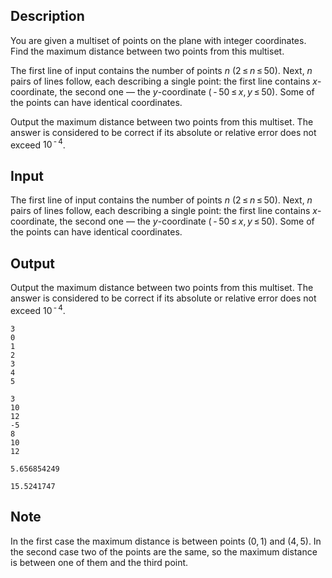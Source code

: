 ## Description

<div><p>You are given a multiset of points on the plane with integer coordinates. Find the maximum distance between two points from this multiset.</p></div><div class="input-specification"><p>The first line of input contains the number of points <span class="tex-span"><i>n</i></span> (<span class="tex-span">2 ≤ <i>n</i> ≤ 50</span>). Next, <span class="tex-span"><i>n</i></span> pairs of lines follow, each describing a single point: the first line contains <span class="tex-span"><i>x</i></span>-coordinate, the second one — the <span class="tex-span"><i>y</i></span>-coordinate (<span class="tex-span"> - 50 ≤ <i>x</i>, <i>y</i> ≤ 50</span>). Some of the points can have identical coordinates.</p></div><div class="output-specification"><p>Output the maximum distance between two points from this multiset. The answer is considered to be correct if its absolute or relative error does not exceed <span class="tex-span">10<sup class="upper-index"> - 4</sup></span>.</p></div>

## Input

<p>The first line of input contains the number of points <span class="tex-span"><i>n</i></span> (<span class="tex-span">2 ≤ <i>n</i> ≤ 50</span>). Next, <span class="tex-span"><i>n</i></span> pairs of lines follow, each describing a single point: the first line contains <span class="tex-span"><i>x</i></span>-coordinate, the second one — the <span class="tex-span"><i>y</i></span>-coordinate (<span class="tex-span"> - 50 ≤ <i>x</i>, <i>y</i> ≤ 50</span>). Some of the points can have identical coordinates.</p>

## Output

<p>Output the maximum distance between two points from this multiset. The answer is considered to be correct if its absolute or relative error does not exceed <span class="tex-span">10<sup class="upper-index"> - 4</sup></span>.</p>





```input1
3
0
1
2
3
4
5

```




```input2
3
10
12
-5
8
10
12

```




```output1
5.656854249

```




```output2
15.5241747

```



## Note

<p>In the first case the maximum distance is between points <span class="tex-span">(0, 1)</span> and <span class="tex-span">(4, 5)</span>. In the second case two of the points are the same, so the maximum distance is between one of them and the third point.</p>

